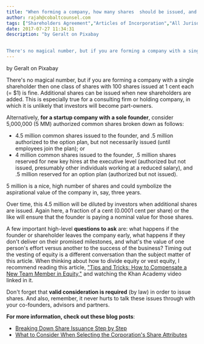 ```yaml
---
title: "When forming a company, how many shares  should be issued, and at what price?"
author: rajah@cobaltcounsel.com
tags: ["Shareholders Agreement","Articles of Incorporation","All Jurisdictions"]
date: 2017-07-27 11:34:31
description: "by Geralt on Pixabay
 

There's no magical number, but if you are forming a company with a single shareholder then one class of shares with 100 shares issued at 1 cent each (= $1) is fine. Additional..."
---
```


by Geralt on Pixabay
 

There's no magical number, but if you are forming a company with a single shareholder then one class of shares with 100 shares issued at 1 cent each (= $1) is fine. Additional shares can be issued when new shareholders are added. This is especially true for a consulting firm or holding company, in which it is unlikely that investors will become part-owners.

Alternatively, **for a startup company with a sole founder**, consider 5,000,000 (5 MM) authorized common shares broken down as follows:

- 4.5 million common shares issued to the founder, and .5 million authorized to the option plan, but not necessarily issued (until employees join the plan); or
- 4 million common shares issued to the founder, .5 million shares reserved for new key hires at the executive level (authorized but not issued, presumably other individuals working at a reduced salary), and .5 million reserved for an option plan (authorized but not issued).

5 million is a nice, high number of shares and could symbolize the aspirational value of the company in, say, three years.

Over time, this 4.5 million will be diluted by investors when additional shares are issued. Again here, a fraction of a cent (0.0001 cent per share) or the like will ensure that the founder is paying a nominal value for those shares.

A few important high-level **questions to ask** are: what happens if the founder or shareholder leaves the company early, what happens if they don't deliver on their promised milestones, and what's the value of one person's effort versus another to the success of the business? Timing out the vesting of equity is a different conversation than the subject matter of this article. When thinking about how to divide equity or vest equity, I recommend reading this article, ["Tips and Tricks: How to Compensate a New Team Member in Equity,"](https://blog.clausehound.com/tips-and-tricks-how-to-compensate-a-new-team-member-in-equity/) and watching the Khan Academy video linked in it.

Don't forget that **valid consideration is required** (by law) in order to issue shares. And also, remember, it never hurts to talk these issues through with your co-founders, advisors and partners.


**For more information, check out these blog posts**:
- [Breaking Down Share Issuance Step by Step](https://blog.clausehound.com/breaking-share-issuance-step-step/)
- [What to Consider When Selecting the Corporation's Share Attributes]( https://blog.clausehound.com/what-to-consider-when-selecting-the-corporations-share-attributes/)
